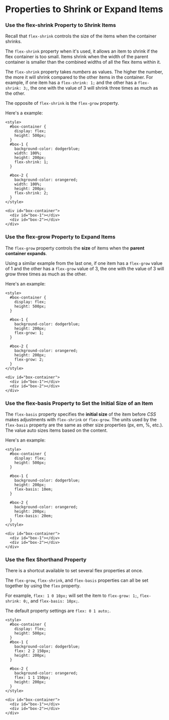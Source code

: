 # Properties to Shrink or Expand Items

### Use the flex-shrink Property to Shrink Items
Recall that `flex-shrink` controls the size of the items when the container shrinks.

The `flex-shrink` property when it's used, it allows an item to shrink if the flex container is too small. Items shrink when the width of the parent container is smaller than the combined widths of all the flex items within it.

The `flex-shrink` property takes _numbers_ as values. The higher the number, the more it will shrink compared to the other items in the container. For example, if one item has a `flex-shrink: 1;` and the other has a `flex-shrink: 3;`, the one with the value of 3 will shrink three times as much as the other.

The opposite of `flex-shrink` is the `flex-grow` property.

Here's a example:
```
<style>
  #box-container {
    display: flex;
    height: 500px;
  }
  #box-1 {
    background-color: dodgerblue;
    width: 100%;
    height: 200px;
	flex-shrink: 1;
  }

  #box-2 {
    background-color: orangered;
    width: 100%;
    height: 200px;
	flex-shrink: 2;
  }
</style>

<div id="box-container">
  <div id="box-1"></div>
  <div id="box-2"></div>
</div>
```

### Use the flex-grow Property to Expand Items
The `flex-grow` property controls the **size** of items when the **parent container expands**.

Using a similar example from the last one, if one item has a `flex-grow` value of 1 and the other has a `flex-grow` value of 3, the one with the value of 3 will grow three times as much as the other.

Here's an example:
```
<style>
  #box-container {
    display: flex;
    height: 500px;
  }

  #box-1 {
    background-color: dodgerblue;
    height: 200px;
	flex-grow: 1;
  }

  #box-2 {
    background-color: orangered;
    height: 200px;
	flex-grow: 2;
  }
</style>

<div id="box-container">
  <div id="box-1"></div>
  <div id="box-2"></div>
</div>
```

### Use the flex-basis Property to Set the Initial Size of an Item
The `flex-basis` property specifies the **initial size** of the item before *CSS* makes adjustments with `flex-shrink` or `flex-grow`.
The units used by the `flex-basis` property are the same as other size properties (px, em, %, etc.). The value auto sizes items based on the content.

Here's an example:
```
<style>
  #box-container {
    display: flex;
    height: 500px;
  }

  #box-1 {
    background-color: dodgerblue;
    height: 200px;
	flex-basis: 10em;
  }

  #box-2 {
    background-color: orangered;
    height: 200px;
	flex-basis: 20em;
  }
</style>

<div id="box-container">
  <div id="box-1"></div>
  <div id="box-2"></div>
</div>
```

### Use the flex Shorthand Property
There is a shortcut available to set several flex properties at once.

The `flex-grow`, `flex-shrink`, and `flex-basis` properties can all be set together by using the `flex` property.

For example, `flex: 1 0 10px;` will set the item to `flex-grow: 1;`, `flex-shrink: 0;`, and `flex-basis: 10px;`.

The default property settings are `flex: 0 1 auto;`.

```
<style>
  #box-container {
    display: flex;
    height: 500px;
  }
  #box-1 {
    background-color: dodgerblue;
	flex: 2 2 150px;
    height: 200px;
  }

  #box-2 {
    background-color: orangered;
	flex: 1 1 150px;
    height: 200px;
  }
</style>

<div id="box-container">
  <div id="box-1"></div>
  <div id="box-2"></div>
</div>
```
